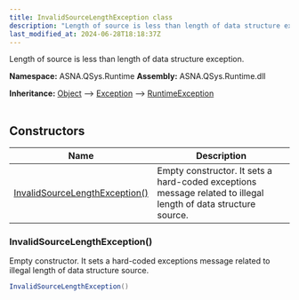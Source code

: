 ```yaml
---
title: InvalidSourceLengthException class
description: "Length of source is less than length of data structure exception. "
last_modified_at: 2024-06-28T18:18:37Z
---
```


Length of source is less than length of data structure exception.

**Namespace:** ASNA.QSys.Runtime
**Assembly:** ASNA.QSys.Runtime.dll

**Inheritance:** [Object](https://docs.microsoft.com/en-us/dotnet/api/system.object) --> [Exception](https://docs.microsoft.com/en-us/dotnet/api/system.exception) --> [RuntimeException](/reference/runtime/qsys-runtime/runtime-exception.html)
<br>
<br>

## Constructors

| Name | Description |
| --- | --- |
| [InvalidSourceLengthException()](#invalidsourcelengthexception) | Empty constructor. It sets a hard-coded exceptions message related to illegal length of data structure source.

### InvalidSourceLengthException()

Empty constructor. It sets a hard-coded exceptions message related to illegal length of data structure source.

```cs
InvalidSourceLengthException()
```
